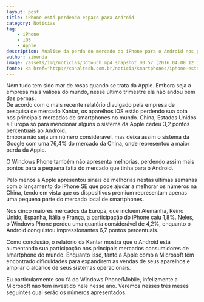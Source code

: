 ```yaml
---
layout: post
title: iPhone está perdendo espaço para Android
category: Noticias
tag:
    - iPhone
    - iOS
    - Apple
description: Analíse da perda do mercado do iPhone para o Android nos principais mercados do mundo
author: zinenda
image: /assets/img/noticias/3dtouch.mp4_snapshot_00.57_[2016.04.08_12.11.45].png
fonte: <a href="http://canaltech.com.br/noticia/smartphones/iphone-esta-perdendo-espaco-nos-principais-mercados-do-mundo-61649/">Canaltech</a> 
---
```


Nem tudo tem sido mar de rosas quando se trata da Apple.
Embora seja a empresa mais valiosa do mundo, nesse último trimestre ela não andou bem das pernas. <br>
De acordo com o mais recente relatório divulgado pela empresa de pesquisa de mercado Kantar, os aparelhos iOS estão perdendo sua cota nos principais mercados de smartphones no mundo.
China, Estados Unidos e Europa só para mencionar alguns o sistema da Apple cedeu 3,2 pontos percentuais ao Android.<br>
Embora não seja um número consideravel, mas deixa assim o sistema da Google com uma 76,4% do mercado da China, onde representou a maior perda da Apple.

O Windows Phone também não apresenta melhorias, perdendo assim mais pontos para a pequena fatia do mercado que tinha para o Android.

Pelo menos a Apple apresentou sinais de melhorias nestas ultimas semanas com o lançamento do iPhone SE que pode ajudar a melhorar os números na China, tendo em vista que os dispositivos premium representam apenas uma pequena parte do mercado local de smartphones.

Nos cinco maiores mercados da Europa, que incluem Alemanha, Reino Unido, Espanha, Itália e França, a participação do iPhone caiu 1,8%. 
Neles, o Windows Phone perdeu uma quantia considerável de 4,2%, enquanto o Android conquistou impressionantes 6,7 pontos percentuais.

Como conclusão, o relatório da Kantar mostra que o Android está aumentando sua participação nos principais mercados consumidores de smartphone do mundo. 
Enquanto isso, tanto a Apple como a Microsoft têm encontrado dificuldades para expandirem as vendas de seus aparelhos e ampliar o alcance de seus sistemas operacionais.

Eu particularmente sou fã do Windows Phone/Mobile, infelizmente a Microsoft não tem investido nele nesse ano.
Veremos nesses três meses seguintes qual serão os números apresentados.